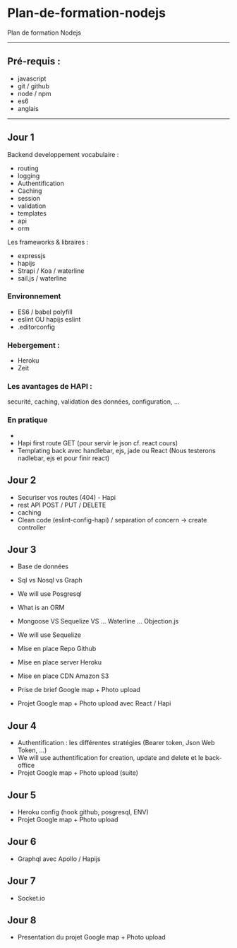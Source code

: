 # Plan-de-formation-nodejs

Plan de formation Nodejs

---

## Pré-requis :

- javascript
- git / github
- node / npm
- es6
- anglais

---

## Jour 1

Backend developpement vocabulaire :
- routing
- logging
- Authentification
- Caching
- session
- validation
- templates
- api
- orm

Les frameworks & libraires :
- expressjs
- hapijs
- Strapi / Koa / waterline
- sail.js / waterline

### Environnement
- ES6 / babel polyfill
- eslint OU hapijs eslint
- .editorconfig

### Hebergement :
- Heroku
- Zeit

### Les avantages de HAPI :
securité, caching, validation des données, configuration, ...

### En pratique
- 
- Hapi first route GET (pour servir le json cf. react cours)
- Templating back avec handlebar, ejs, jade ou React (Nous testerons nadlebar, ejs et pour finir react)

## Jour 2

- Securiser vos routes (404) - Hapi 
- rest API POST / PUT / DELETE
- caching
- Clean code (eslint-config-hapi) / separation of concern -> create controller

## Jour 3

- Base de données
- Sql vs Nosql vs Graph
- We will use Posgresql

- What is an ORM
- Mongoose VS Sequelize VS ... Waterline ... Objection.js
- We will use Sequelize

- Mise en place Repo Github
- Mise en place server Heroku
- Mise en place CDN Amazon S3

- Prise de brief Google map + Photo upload
- Projet Google map + Photo upload avec React / Hapi

## Jour 4

- Authentification : les différentes stratégies (Bearer token, Json Web Token, ...)
- We will use authentification for creation, update and delete et le back-office
- Projet Google map + Photo upload (suite)

## Jour 5
- Heroku config (hook github, posgresql, ENV)
- Projet Google map + Photo upload

## Jour 6

- Graphql avec Apollo / Hapijs

## Jour 7

- Socket.io

## Jour 8

- Presentation du projet Google map + Photo upload
